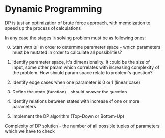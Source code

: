 Dynamic Programming
====================

DP is just an optimization of brute force approach, with memoization to speed up the process of calculations

In any case the stages in solving problem must be as following ones:

0. Start with BF in order to determine parameter space - which parameters must be mutated in order to calculate all possibilities?

1. Identify parameter space, it's dimensionality. It could be the size of input, some other param which 
   correlates with increasing complexity of the problem. How should param space relate to problem's question?  

2. Identify edge cases when one parameter is 0 or 1 (linear case)

3. Define the state (function) - should answer the question

4. Identify relations between states with increase of one or more parameters

5. Implement the DP algorithm (Top-Down or Bottom-Up) 


Complexity of DP solution - the number of all possible tuples of parameters which we have to check
